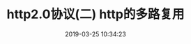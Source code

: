 ---
title: http2.0协议(二) http的多路复用
date: 2019-03-25 10:34:23
tags: [Http, Http2.0]
categories: [Http]
description: http的多路复用
---